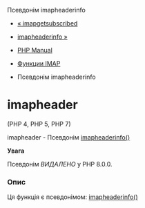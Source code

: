 Псевдонім imapheaderinfo

-   [« imapgetsubscribed](function.imap-getsubscribed.html)
    
-   [imapheaderinfo »](function.imap-headerinfo.html)
    
-   [PHP Manual](index.html)
    
-   [Функции IMAP](ref.imap.html)
    
-   Псевдонім imapheaderinfo
    

# imapheader

(PHP 4, PHP 5, PHP 7)

imapheader - Псевдонім [imapheaderinfo()](function.imap-headerinfo.html)

**Увага**

Псевдонім *ВИДАЛЕНО* у PHP 8.0.0.

### Опис

Ця функція є псевдонімом: [imapheaderinfo()](function.imap-headerinfo.html)